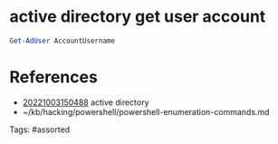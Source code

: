 # active directory get user account
```powershell
Get-AdUser AccountUsername
```

# References
- [20221003150488](/zet/20221003150488/README.md) active directory
- ~/kb/hacking/powershell/powershell-enumeration-commands.md

Tags:
    #assorted
